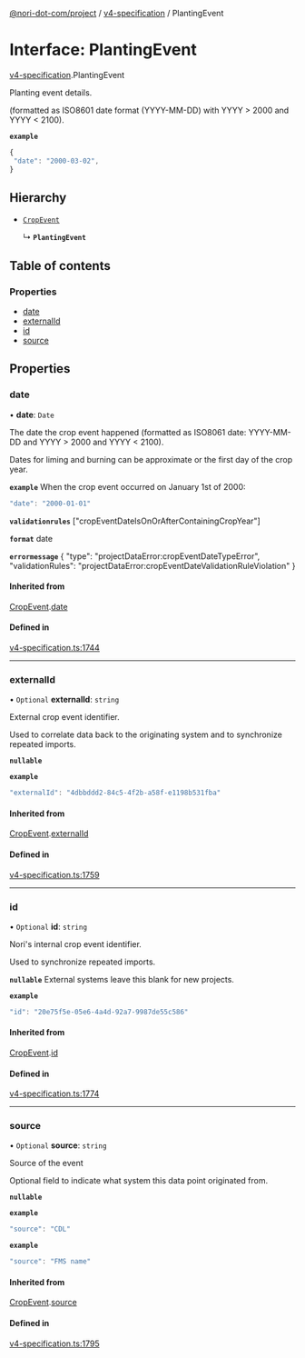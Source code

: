 [@nori-dot-com/project](../README.md) / [v4-specification](../modules/v4_specification.md) / PlantingEvent

# Interface: PlantingEvent

[v4-specification](../modules/v4_specification.md).PlantingEvent

Planting event details.

(formatted as ISO8601 date format (YYYY-MM-DD) with YYYY > 2000 and YYYY < 2100).

**`example`**

```js
{
 "date": "2000-03-02",
}
```

## Hierarchy

- [`CropEvent`](v4_specification.CropEvent.md)

  ↳ **`PlantingEvent`**

## Table of contents

### Properties

- [date](v4_specification.PlantingEvent.md#date)
- [externalId](v4_specification.PlantingEvent.md#externalid)
- [id](v4_specification.PlantingEvent.md#id)
- [source](v4_specification.PlantingEvent.md#source)

## Properties

### date

• **date**: `Date`

The date the crop event happened (formatted as ISO8061 date: YYYY-MM-DD and YYYY > 2000 and YYYY < 2100).

Dates for liming and burning can be approximate or the first day of the crop year.

**`example`** When the crop event occurred on January 1st of 2000:

```js
"date": "2000-01-01"
```

**`validationrules`** ["cropEventDateIsOnOrAfterContainingCropYear"]

**`format`** date

**`errormessage`**
{
"type": "projectDataError:cropEventDateTypeError",
"validationRules": "projectDataError:cropEventDateValidationRuleViolation"
}

#### Inherited from

[CropEvent](v4_specification.CropEvent.md).[date](v4_specification.CropEvent.md#date)

#### Defined in

[v4-specification.ts:1744](https://github.com/nori-dot-eco/nori-dot-com/blob/b53d13d/packages/project/src/v4-specification.ts#L1744)

___

### externalId

• `Optional` **externalId**: `string`

External crop event identifier.

Used to correlate data back to the originating system and to synchronize repeated imports.

**`nullable`**

**`example`**

```js
"externalId": "4dbbddd2-84c5-4f2b-a58f-e1198b531fba"
```

#### Inherited from

[CropEvent](v4_specification.CropEvent.md).[externalId](v4_specification.CropEvent.md#externalid)

#### Defined in

[v4-specification.ts:1759](https://github.com/nori-dot-eco/nori-dot-com/blob/b53d13d/packages/project/src/v4-specification.ts#L1759)

___

### id

• `Optional` **id**: `string`

Nori's internal crop event identifier.

Used to synchronize repeated imports.

**`nullable`** External systems leave this blank for new projects.

**`example`**

```js
"id": "20e75f5e-05e6-4a4d-92a7-9987de55c586"
```

#### Inherited from

[CropEvent](v4_specification.CropEvent.md).[id](v4_specification.CropEvent.md#id)

#### Defined in

[v4-specification.ts:1774](https://github.com/nori-dot-eco/nori-dot-com/blob/b53d13d/packages/project/src/v4-specification.ts#L1774)

___

### source

• `Optional` **source**: `string`

Source of the event

Optional field to indicate what system this data point originated from.

**`nullable`**

**`example`**

```js
"source": "CDL"
```

**`example`**

```js
"source": "FMS name"
```

#### Inherited from

[CropEvent](v4_specification.CropEvent.md).[source](v4_specification.CropEvent.md#source)

#### Defined in

[v4-specification.ts:1795](https://github.com/nori-dot-eco/nori-dot-com/blob/b53d13d/packages/project/src/v4-specification.ts#L1795)

